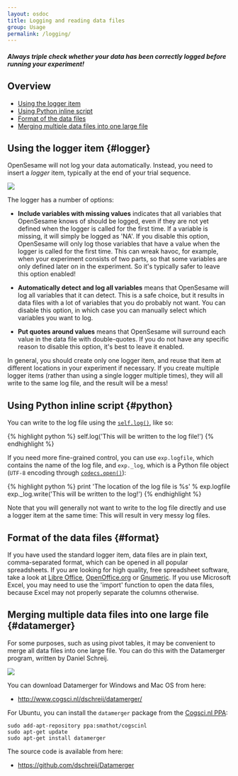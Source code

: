 ```yaml
---
layout: osdoc
title: Logging and reading data files
group: Usage
permalink: /logging/
---
```


##### Always triple check whether your data has been correctly logged before running your experiment!

Overview
--------

- [Using the logger item](#logger)
- [Using Python inline script](#python)
- [Format of the data files](#format)
- [Merging multiple data files into one large file](#datamerger)

Using the logger item {#logger}
---------------------

OpenSesame will not log your data automatically. Instead, you need to insert a *logger* item, typically at the end of your trial sequence.

![](/img/fig/fig4.12.1.png)

The logger has a number of options:

- **Include variables with missing values** indicates that all variables that OpenSesame knows of should be logged, even if they are not yet defined when the logger is called for the first time. If a variable is missing, it will simply be logged as 'NA'. If you disable this option, OpenSesame will only log those variables that have a value when the logger is called for the first time. This can wreak havoc, for example, when your experiment consists of two parts, so that some variables are only defined later on in the experiment. So it's typically safer to leave this option enabled!

- **Automatically detect and log all variables** means that OpenSesame will log all variables that it can detect. This is a safe choice, but it results in data files with a lot of variables that you do probably not want. You can disable this option, in which case you can manually select which variables you want to log.

- **Put quotes around values** means that OpenSesame will surround each value in the data file with double-quotes. If you do not have any specific reason to disable this option, it's best to leave it enabled.

In general, you should create only one logger item, and reuse that item at different locations in your experiment if necessary. If you create multiple logger items (rather than using a single logger multiple times), they will all write to the same log file, and the result will be a mess!

Using Python inline script {#python}
--------------------------

You can write to the log file using the [`self.log()`][log-func], like so:

{% highlight python %}
self.log('This will be written to the log file!')
{% endhighlight %}

If you need more fine-grained control, you can use `exp.logfile`, which contains the name of the log file, and `exp._log`, which is a Python file object (`UTF-8` encoding through [`codecs.open()`][codecs]):

{% highlight python %}
print 'The location of the log file is %s' % exp.logfile
exp._log.write('This will be written to the log!')
{% endhighlight %}

Note that you will generally not want to write to the log file directly and use a logger item at the same time: This will result in very messy log files.

Format of the data files {#format}
------------------------

If you have used the standard logger item, data files are in plain text, comma-separated format, which can be opened in all popular spreadsheets. If you are looking for high quality, free spreadsheet software, take a look at [Libre Office][libreoffice], [OpenOffice.org][openoffice] or [Gnumeric][]. If you use Microsoft Excel, you may need to use the 'import' function to open the data files, because Excel may not properly separate the columns otherwise.

Merging multiple data files into one large file {#datamerger}
-----------------------------------------------

For some purposes, such as using pivot tables, it may be convenient to merge all data files into one large file. You can do this with the Datamerger program, written by Daniel Schreij.

![](/img/fig/fig4.12.2.png)

You can download Datamerger for Windows and Mac OS from here:

- <http://www.cogsci.nl/dschreij/datamerger/>

For Ubuntu, you can install the `datamerger` package from the [Cogsci.nl PPA][ppa]:

	sudo add-apt-repository ppa:smathot/cogscinl
	sudo apt-get update
	sudo apt-get install datamerger

The source code is available from here:

- <https://github.com/dschreij/Datamerger>

[libreoffice]: http://www.libreoffice.org/
[openoffice]: http://www.openoffice.org/
[gnumeric]: http://projects.gnome.org/gnumeric/
[log-func]: /python-inline-code/inlinescript-functions/#inline_script.log
[codecs]: http://docs.python.org/2/library/codecs.html
[ppa]: https://launchpad.net/~smathot/+archive/cogscinl/